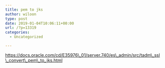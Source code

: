 ```yaml
---
title: pem to jks
author: wiloon
type: post
date: 2019-01-04T10:06:11+00:00
url: /?p=13319
categories:
  - Uncategorized

---
```

https://docs.oracle.com/cd/E35976\_01/server.740/es\_admin/src/tadm\_ssl\_convert\_pem\_to_jks.html